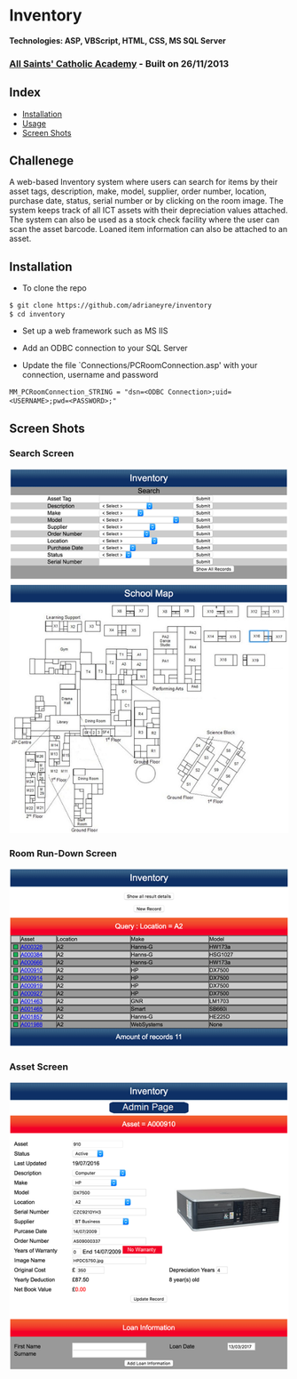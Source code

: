 # Inventory
#### Technologies: ASP, VBScript, HTML, CSS, MS SQL Server
### [All Saints' Catholic Academy](http://www.allsaints.notts.sch.uk) - Built on 26/11/2013

## Index
* [Installation](#Install)
* [Usage](#Usage)
* [Screen Shots](#Shots)

## Challenege
A web-based Inventory system where users can search for items by their asset tags, description, make, model, supplier, order number, location, purchase date, status, serial number or by clicking on the room image. The system keeps track of all ICT assets with their depreciation values attached. The system can also be used as a stock check facility where the user can scan the asset barcode. Loaned item information can also be attached to an asset.

## <a name="Install">Installation</a>
* To clone the repo
```shell
$ git clone https://github.com/adrianeyre/inventory
$ cd inventory
```

* Set up a web framework such as MS IIS

* Add an ODBC connection to your SQL Server

* Update the file `Connections/PCRoomConnection.asp' with your connection, username and password
```shell
MM_PCRoomConnection_STRING = "dsn=<ODBC Connection>;uid=<USERNAME>;pwd=<PASSWORD>;"
```

## <a name="Shots">Screen Shots</a>
### Search Screen
[![Screenshot](https://raw.githubusercontent.com/adrianeyre/inventory/master/images/screenshot1.png)](https://raw.githubusercontent.com/adrianeyre/inventory/master/images/screenshot1.png "Screen Shot 1")

### Room Run-Down Screen
[![Screenshot](https://raw.githubusercontent.com/adrianeyre/inventory/master/images/screenshot2.png)](https://raw.githubusercontent.com/adrianeyre/inventory/master/images/screenshot2.png "Screen Shot 2")

### Asset Screen
[![Screenshot](https://raw.githubusercontent.com/adrianeyre/inventory/master/images/screenshot3.png)](https://raw.githubusercontent.com/adrianeyre/inventory/master/images/screenshot3.png "Screen Shot 3")

